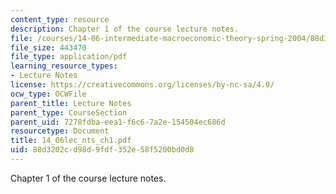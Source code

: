 ```yaml
---
content_type: resource
description: Chapter 1 of the course lecture notes.
file: /courses/14-06-intermediate-macroeconomic-theory-spring-2004/88d3202cd98d9fdf352e58f5200bd0d8_14_06lec_nts_ch1.pdf
file_size: 443470
file_type: application/pdf
learning_resource_types:
- Lecture Notes
license: https://creativecommons.org/licenses/by-nc-sa/4.0/
ocw_type: OCWFile
parent_title: Lecture Notes
parent_type: CourseSection
parent_uid: 7278fdba-eea1-f6c6-7a2e-154504ec686d
resourcetype: Document
title: 14_06lec_nts_ch1.pdf
uid: 88d3202c-d98d-9fdf-352e-58f5200bd0d8
---
```

Chapter 1 of the course lecture notes.